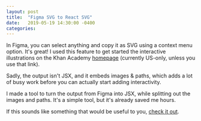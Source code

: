 ```yaml
---
layout: post
title:  "Figma SVG to React SVG"
date:   2019-05-19 14:30:00 -0400
categories:
---
```



In Figma, you can select anything and copy it as SVG using a context menu option.
It's great! I used this feature to get started the interactive illustrations
on the Khan Academy <a href="https://www.khanacademy.org/?country=US" target="_blank">homepage</a>
(currently US-only, unless you use that link).

Sadly, the output isn't JSX, and it embeds images & paths, which adds a lot of
busy work before you can actually start adding interactivity.

I made a tool to turn the output from Figma into JSX, while splitting out the
images and paths. It's a simple tool, but it's already saved me hours.

If this sounds like something that would be useful to you, <a href="https://nettek.ca/figma-svg-to-react-svg/">check it out</a>.
